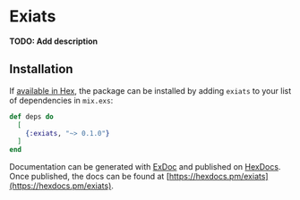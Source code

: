 # Exiats

**TODO: Add description**

## Installation

If [available in Hex](https://hex.pm/docs/publish), the package can be installed
by adding `exiats` to your list of dependencies in `mix.exs`:

```elixir
def deps do
  [
    {:exiats, "~> 0.1.0"}
  ]
end
```

Documentation can be generated with [ExDoc](https://github.com/elixir-lang/ex_doc)
and published on [HexDocs](https://hexdocs.pm). Once published, the docs can
be found at [https://hexdocs.pm/exiats](https://hexdocs.pm/exiats).

